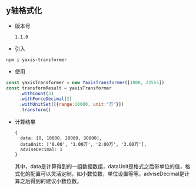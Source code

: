 ## y轴格式化

- 版本号

  `1.1.0` 

- 引入

```
npm i yaxis-transformer
```

- 使用

```js
const yaxisTransformer = new YaxisTransformer([1000, 22555])
const transformResult = yaxisTransformer
     .withCount(3)
     .withForceDecimal(2)
     .withUnitSet([{range:10000, unit:"万"}])
     .transform()
```

- 计算结果

  ```{
  {
    data: [0, 10000, 20000, 30000],
    dataUnit: ['0.00', '1.00万', '2.00万', '3.00万'], 
    adviseDecimal: 1 
  }
  ```

   其中，data是计算得到的一组数据数组，dataUnit是格式之后带单位的值，格式化的配置可以灵活定制，如小数位数，单位设置等等。adviseDecimal是计算之后得到的建议小数位数。
